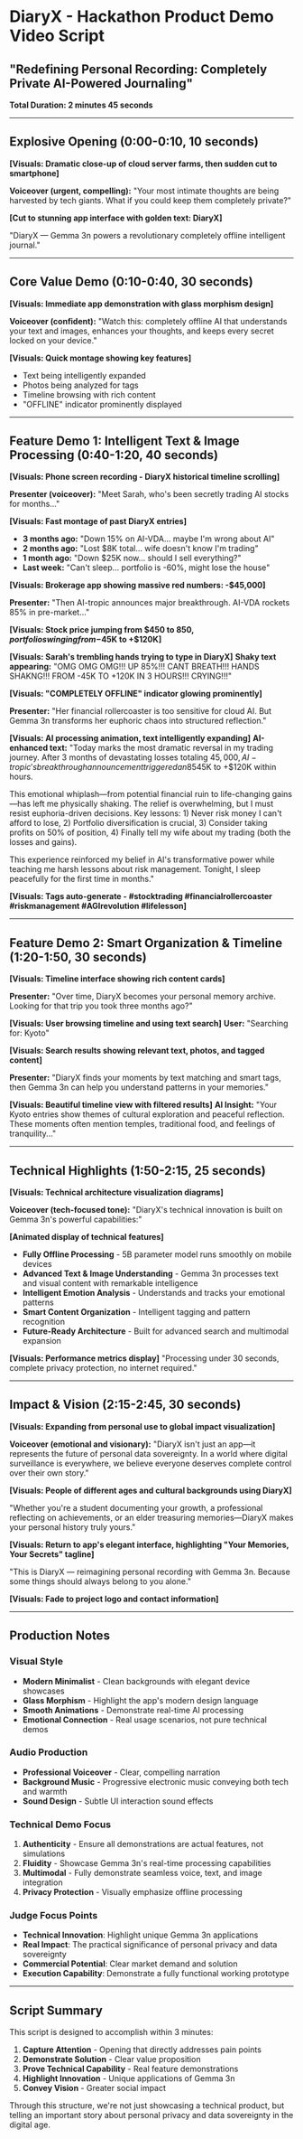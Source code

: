# DiaryX - Hackathon Product Demo Video Script
## "Redefining Personal Recording: Completely Private AI-Powered Journaling"

**Total Duration: 2 minutes 45 seconds**

---

## Explosive Opening (0:00-0:10, 10 seconds)

**[Visuals: Dramatic close-up of cloud server farms, then sudden cut to smartphone]**

**Voiceover (urgent, compelling):**
"Your most intimate thoughts are being harvested by tech giants. What if you could keep them completely private?"

**[Cut to stunning app interface with golden text: DiaryX]**

"DiaryX — Gemma 3n powers a revolutionary completely offline intelligent journal."

---

## Core Value Demo (0:10-0:40, 30 seconds)

**[Visuals: Immediate app demonstration with glass morphism design]**

**Voiceover (confident):**
"Watch this: completely offline AI that understands your text and images, enhances your thoughts, and keeps every secret locked on your device."

**[Visuals: Quick montage showing key features]**
- Text being intelligently expanded
- Photos being analyzed for tags
- Timeline browsing with rich content
- "OFFLINE" indicator prominently displayed

---

## Feature Demo 1: Intelligent Text & Image Processing (0:40-1:20, 40 seconds)

**[Visuals: Phone screen recording - DiaryX historical timeline scrolling]**

**Presenter (voiceover):**
"Meet Sarah, who's been secretly trading AI stocks for months..."

**[Visuals: Fast montage of past DiaryX entries]**
- **3 months ago:** "Down 15% on AI-VDA... maybe I'm wrong about AI"
- **2 months ago:** "Lost $8K total... wife doesn't know I'm trading"
- **1 month ago:** "Down $25K now... should I sell everything?"
- **Last week:** "Can't sleep... portfolio is -60%, might lose the house"

**[Visuals: Brokerage app showing massive red numbers: -$45,000]**

**Presenter:**
"Then AI-tropic announces major breakthrough. AI-VDA rockets 85% in pre-market..."

**[Visuals: Stock price jumping from $450 to $850, portfolio swinging from -$45K to +$120K]**

**[Visuals: Sarah's trembling hands trying to type in DiaryX]**
**Shaky text appearing:** "OMG OMG OMG!!! UP 85%!!! CANT BREATH!!! HANDS SHAKNG!!! FROM -45K TO +120K IN 3 HOURS!!! CRYING!!!"

**[Visuals: "COMPLETELY OFFLINE" indicator glowing prominently]**

**Presenter:**
"Her financial rollercoaster is too sensitive for cloud AI. But Gemma 3n transforms her euphoric chaos into structured reflection."

**[Visuals: AI processing animation, text intelligently expanding]**
**AI-enhanced text:** "Today marks the most dramatic reversal in my trading journey. After 3 months of devastating losses totaling $45,000, AI-tropic's breakthrough announcement triggered an 85% surge in AI-VDA, completely transforming my portfolio from -$45K to +$120K within hours.

This emotional whiplash—from potential financial ruin to life-changing gains—has left me physically shaking. The relief is overwhelming, but I must resist euphoria-driven decisions. Key lessons: 1) Never risk money I can't afford to lose, 2) Portfolio diversification is crucial, 3) Consider taking profits on 50% of position, 4) Finally tell my wife about my trading (both the losses and gains).

This experience reinforced my belief in AI's transformative power while teaching me harsh lessons about risk management. Tonight, I sleep peacefully for the first time in months."

**[Visuals: Tags auto-generate - #stocktrading #financialrollercoaster #riskmanagement #AGIrevolution #lifelesson]**

---

## Feature Demo 2: Smart Organization & Timeline (1:20-1:50, 30 seconds)

**[Visuals: Timeline interface showing rich content cards]**

**Presenter:**
"Over time, DiaryX becomes your personal memory archive. Looking for that trip you took three months ago?"

**[Visuals: User browsing timeline and using text search]**
**User:** "Searching for: Kyoto"

**[Visuals: Search results showing relevant text, photos, and tagged content]**

**Presenter:**
"DiaryX finds your moments by text matching and smart tags, then Gemma 3n can help you understand patterns in your memories."

**[Visuals: Beautiful timeline view with filtered results]**
**AI Insight:** "Your Kyoto entries show themes of cultural exploration and peaceful reflection. These moments often mention temples, traditional food, and feelings of tranquility..."

---

## Technical Highlights (1:50-2:15, 25 seconds)

**[Visuals: Technical architecture visualization diagrams]**

**Voiceover (tech-focused tone):**
"DiaryX's technical innovation is built on Gemma 3n's powerful capabilities:"

**[Animated display of technical features]**
- **Fully Offline Processing** - 5B parameter model runs smoothly on mobile devices
- **Advanced Text & Image Understanding** - Gemma 3n processes text and visual content with remarkable intelligence
- **Intelligent Emotion Analysis** - Understands and tracks your emotional patterns
- **Smart Content Organization** - Intelligent tagging and pattern recognition
- **Future-Ready Architecture** - Built for advanced search and multimodal expansion

**[Visuals: Performance metrics display]**
"Processing under 30 seconds, complete privacy protection, no internet required."

---

## Impact & Vision (2:15-2:45, 30 seconds)

**[Visuals: Expanding from personal use to global impact visualization]**

**Voiceover (emotional and visionary):**
"DiaryX isn't just an app—it represents the future of personal data sovereignty. In a world where digital surveillance is everywhere, we believe everyone deserves complete control over their own story."

**[Visuals: People of different ages and cultural backgrounds using DiaryX]**

"Whether you're a student documenting your growth, a professional reflecting on achievements, or an elder treasuring memories—DiaryX makes your personal history truly yours."

**[Visuals: Return to app's elegant interface, highlighting "Your Memories, Your Secrets" tagline]**

"This is DiaryX — reimagining personal recording with Gemma 3n. Because some things should always belong to you alone."

**[Visuals: Fade to project logo and contact information]**

---

## Production Notes

### Visual Style
- **Modern Minimalist** - Clean backgrounds with elegant device showcases
- **Glass Morphism** - Highlight the app's modern design language
- **Smooth Animations** - Demonstrate real-time AI processing
- **Emotional Connection** - Real usage scenarios, not pure technical demos

### Audio Production
- **Professional Voiceover** - Clear, compelling narration
- **Background Music** - Progressive electronic music conveying both tech and warmth
- **Sound Design** - Subtle UI interaction sound effects

### Technical Demo Focus
1. **Authenticity** - Ensure all demonstrations are actual features, not simulations
2. **Fluidity** - Showcase Gemma 3n's real-time processing capabilities
3. **Multimodal** - Fully demonstrate seamless voice, text, and image integration
4. **Privacy Protection** - Visually emphasize offline processing

### Judge Focus Points
- **Technical Innovation**: Highlight unique Gemma 3n applications
- **Real Impact**: The practical significance of personal privacy and data sovereignty
- **Commercial Potential**: Clear market demand and solution
- **Execution Capability**: Demonstrate a fully functional working prototype

---

## Script Summary

This script is designed to accomplish within 3 minutes:
1. **Capture Attention** - Opening that directly addresses pain points
2. **Demonstrate Solution** - Clear value proposition
3. **Prove Technical Capability** - Real feature demonstrations
4. **Highlight Innovation** - Unique applications of Gemma 3n
5. **Convey Vision** - Greater social impact

Through this structure, we're not just showcasing a technical product, but telling an important story about personal privacy and data sovereignty in the digital age.
